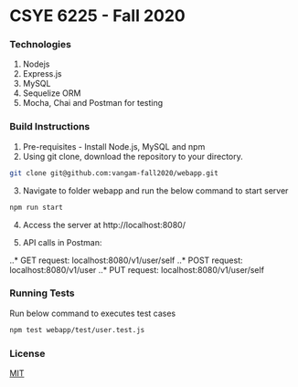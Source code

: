 # CSYE 6225 - Fall 2020

### Technologies

1. Nodejs
2. Express.js
3. MySQL
4. Sequelize ORM
5. Mocha, Chai and Postman for testing

### Build Instructions

1. Pre-requisites - Install Node.js, MySQL and npm
2. Using git clone, download the repository to your directory.
```bash
git clone git@github.com:vangam-fall2020/webapp.git
```

3. Navigate to folder webapp and run the below command to start server
```bash
npm run start
```

4. Access the server at http://localhost:8080/

5. API calls in Postman:

..* GET request: localhost:8080/v1/user/self
..* POST request: localhost:8080/v1/user
..* PUT request: localhost:8080/v1/user/self

### Running Tests

Run below command to executes test cases

```bash
npm test webapp/test/user.test.js
```

### License
[MIT](https://choosealicense.com/licenses/mit/)